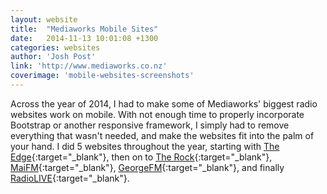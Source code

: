 ```yaml
---
layout: website
title:  "Mediaworks Mobile Sites"
date:   2014-11-13 10:01:08 +1300
categories: websites
author: 'Josh Post'
link: 'http://www.mediaworks.co.nz'
coverimage: 'mobile-websites-screenshots'
---
```


Across the year of 2014, I had to make some of Mediaworks' biggest radio websites work on mobile. With not enough time to properly incorporate Bootstrap or another responsive framework, I simply had to remove everything that wasn't needed, and make the websites fit into the palm of your hand. I did 5 websites throughout the year, starting with [The Edge]{:target="_blank"}, then on to [The Rock]{:target="_blank"}, [MaiFM]{:target="_blank"}, [GeorgeFM]{:target="_blank"}, and finally [RadioLIVE]{:target="_blank"}.

[GeorgeFM]: http://www.georgefm.co.nz
[The Rock]: http://www.therock.net.nz
[MaiFM]: http://www.maifm.co.nz
[The Edge]: http://www.theedge.co.nz
[RadioLIVE]: http://radiolive.co.nz
